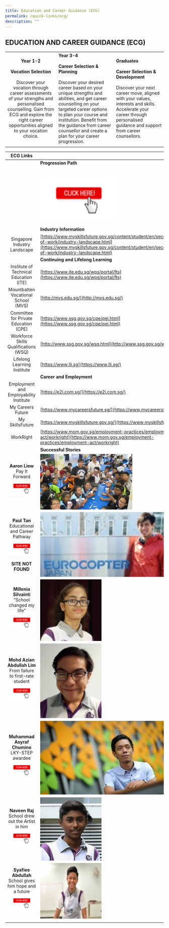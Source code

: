 ```yaml
---
title: Education and Career Guidance (ECG)
permalink: /quick-links/ecg/
description: ""
---
```

## EDUCATION AND CAREER GUIDANCE (ECG)

|   |   |   |
|:-:|---|---|
| **Year 1-2**<br><br>**Vocation Selection**<br><br>Discover your vocation through career assessments of your strengths and personalised counselling. Gain from ECG and explore the right career opportunities aligned to your  vocation choice.  | **Year 3-4**<br><br>**Career Selection & Planning**<br><br>Discover your desired career based on your unique strengths and abilities, and get career counselling on your targeted career options to plan your course  and institution. Benefit from the guidance from career counsellor and create a  plan for your career progression.  | **Graduates**<br><br>**Career Selection & Development**<br><br>Discover your next career move, aligned with your values, interests and skills. Accelerate your career through personalised guidance and support from career counsellors.  |
|   |   |   |

| **ECG Links**  |   |
|:-:|---|
|   | **Progression Path**<br><br><p><a href="/curriculum/progression-path/"><img style="width:50%" src="/images/clickhere.jpg"></a></p>  |
|   | **Industry Information**  |
| Singapore Industry Landscape  | [https://www.myskillsfuture.gov.sg/content/student/en/secondary/world-of-work/industry-landscape.html](https://www.myskillsfuture.gov.sg/content/student/en/secondary/world-of-work/industry-landscape.html)  |
|   | **Continuing and Lifelong Learning**  |
| Institute of Technical Education (ITE)  | [https://www.ite.edu.sg/wps/portal/fts](https://www.ite.edu.sg/wps/portal/fts)  |
| Mountbatten Vocational School (MVS)  | [http://mvs.edu.sg/](http://mvs.edu.sg/)  |
| Committee for Private Education (CPE)  | [https://www.ssg.gov.sg/cpe/pei.html](https://www.ssg.gov.sg/cpe/pei.html)  |
| Workforce Skills Qualifications (WSQ)  | [http://www.ssg.gov.sg/wsq.html](http://www.ssg.gov.sg/wsq.html)  |
| Lifelong Learning Institute  | [https://www.lli.sg](https://www.lli.sg/)  |
|   | **Career and Employment**  |
| Employment and Employability Institute  | [https://e2i.com.sg/](https://e2i.com.sg/)  |
| My Careers Future  | [https://www.mycareersfuture.sg/](https://www.mycareersfuture.sg/)  |
| My SkillsFuture  | [https://www.myskillsfuture.gov.sg/](https://www.myskillsfuture.gov.sg/)  |
| WorkRight  | [https://www.mom.gov.sg/employment-practices/employment-act/workright](https://www.mom.gov.sg/employment-practices/employment-act/workright)  |
|   | **Successful Stories**  |
| **Aaron Liew**<br>Pay It Forward <br><a href="https://stomp.straitstimes.com/singapore-seen/get-inspired/ex-northlight-student-does-sweet-gesture-to-pay-it-forward-after-getting"><img style="width:100%" src="/images/clickhere.jpg"></a></p> | <img src="/images/Pay It Forward (Inspiring).jpg" style="width:60%">  |
| **Paul Tan**<br>Educational and Career Pathway <br><a href="https://www.myskillsfuture.sg/content/student/en/secondary/world-of-work/industry-landscape/industry-articles/personal-stories---paul-tan.html"><img style="width:100%" src="/images/clickhere.jpg"></a></p>**SITE NOT FOUND**  | <img src="/images/Educational and Career Pathway - Paul Tan.png" style="width:85%">  |
| **Millenia Silvainti**<br>“School changed my life” <br><a href="/testimonials-4/"><img style="width:100%" src="/images/clickhere.jpg"></a></p>  | <img src="/images/School changed my life - Millenia Silvainti.png" style="width:40%">  |
| **Mohd Azian Abdullah Lim**<br>From failure to first-rate student <br><a href="/testimonials-1/"><img style="width:100%" src="/images/clickhere.jpg"></a></p>  | <img src="/images/From failure to first-rate student - Mohd Azian Abdullah Lim.png" style="width:40%">  |
| **Muhammad Asyraf Chumino**<br>LKY-STEP awardee <br><a href="/news-events-1/"><img style="width:100%" src="/images/clickhere.jpg"></a></p>  | <img src="/images/LKY-STEP awardee - Muhammad Asyraf Chumino.jpg" style="width:85%">  |
| **Naveen Raj**<br>School drew out the Artist in him <br><a href="/testimonials-3/"><img style="width:100%" src="/images/clickhere.jpg"></a></p>  | <img src="/images/School drew out the Artist - Naveen Raj.jpg" style="width:40%">  |
| **Syafiee Abdullah**<br>School gives him hope and a future <br><a href="/testimonials-3/"><img style="width:100%" src="/images/clickhere.jpg"></a></p>  | <img src="/images/School gives him hope and a future - Syafiee Abdullah.png" style="width:40%">  |
|   |   |